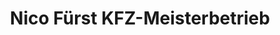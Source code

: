 ---
title: "Nico Fürst KFZ-Meisterbetrieb"
url: /schonungen/nico-fuerst-kfz-meisterbetrieb/
shop: Autowerkstatt
---